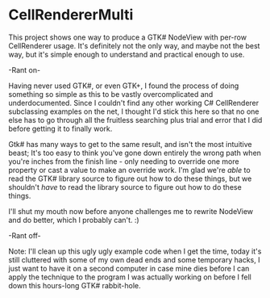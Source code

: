 CellRendererMulti
=================

This project shows one way to produce a GTK# NodeView with per-row CellRenderer usage.  It's definitely not the only way, and maybe not the best way, but it's simple enough to understand and practical enough to use.

-Rant on-

Having never used GTK#, or even GTK+, I found the process of doing something so simple as this to be vastly overcomplicated and underdocumented.  Since I couldn't find any other working C# CellRenderer subclassing examples on the net, I thought I'd stick this here so that no one else has to go through all the fruitless searching plus trial and error that I did before getting it to finally work.  

Gtk# has many ways to get to the same result, and isn't the most intuitive beast; It's too easy to think you've gone down entirely the wrong path when you're inches from the finish line - only needing to override one more property or cast a value to make an override work.  I'm glad we're _able_ to read the GTK# library source to figure out how to do these things, but we shouldn't _have_ to read the library source to figure out how to do these things.

I'll shut my mouth now before anyone challenges me to rewrite NodeView and do better, which I probably can't.  :)

-Rant off-

Note:  I'll clean up this ugly ugly example code when I get the time, today it's still cluttered with some of my own dead ends and some temporary hacks, I just want to have it on a second computer in case mine dies before I can apply the technique to the program I was actually working on before I fell down this hours-long GTK# rabbit-hole.
